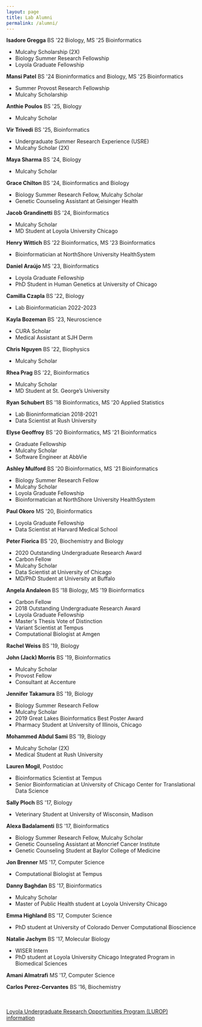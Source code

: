 ```yaml
---
layout: page
title: Lab Alumni
permalink: /alumni/
---
```


**Isadore Gregga** BS '22 Biology, MS '25 Bioinformatics

- Mulcahy Scholarship (2X)
- Biology Summer Research Fellowship
- Loyola Graduate Fellowship

**Mansi Patel** BS '24 Bioninformatics and Biology, MS '25 Bioinformatics

- Summer Provost Research Fellowship
- Mulcahy Scholarship

**Anthie Poulos** BS '25, Biology

- Mulcahy Scholar

**Vir Trivedi** BS '25, Bioinformatics

- Undergraduate Summer Research Experience (USRE)
- Mulcahy Scholar (2X)

**Maya Sharma** BS '24, Biology

- Mulcahy Scholar

**Grace Chilton** BS '24, Bioinformatics and Biology

- Biology Summer Research Fellow, Mulcahy Scholar
- Genetic Counseling Assistant at Geisinger Health

**Jacob Grandinetti** BS '24, Bioinformatics

- Mulcahy Scholar
- MD Student at Loyola University Chicago

**Henry Wittich** BS '22 Bioinformatics, MS '23 Bioinformatics

- Bioinformatician at NorthShore University HealthSystem

**Daniel Araújo** MS '23, Bioinformatics

- Loyola Graduate Fellowship
- PhD Student in Human Genetics at University of Chicago

**Camilla Czapla** BS '22, Biology

- Lab Bioinformatician 2022-2023

**Kayla Bozeman** BS '23, Neuroscience

- CURA Scholar
- Medical Assistant at SJH Derm

**Chris Nguyen** BS '22, Biophysics

- Mulcahy Scholar

**Rhea Prag** BS '22, Bioinformatics

- Mulcahy Scholar
- MD Student at St. George’s University

**Ryan Schubert** BS '18 Bioinformatics, MS '20 Applied Statistics

- Lab Bioninformatician 2018-2021
- Data Scientist at Rush University

**Elyse Geoffroy** BS '20 Bioinformatics, MS '21 Bioinformatics

- Graduate Fellowship
- Mulcahy Scholar
- Software Engineer at AbbVie

**Ashley Mulford** BS '20 Bioinformatics, MS '21 Bioinformatics

- Biology Summer Research Fellow
- Mulcahy Scholar
- Loyola Graduate Fellowship
- Bioinformatician at NorthShore University HealthSystem

**Paul Okoro** MS '20, Bioinformatics

- Loyola Graduate Fellowship
- Data Scientist at Harvard Medical School


**Peter Fiorica** BS '20, Biochemistry and Biology

- 2020 Outstanding Undergraduate Research Award
- Carbon Fellow
- Mulcahy Scholar
- Data Scientist at University of Chicago
- MD/PhD Student at University at Buffalo

**Angela Andaleon** BS '18 Biology, MS '19 Bioinformatics

- Carbon Fellow
- 2018 Outstanding Undergraduate Research Award
- Loyola Graduate Fellowship
- Master's Thesis Vote of Distinction
- Variant Scientist at Tempus
- Computational Biologist at Amgen

**Rachel Weiss** BS '19, Biology

**John (Jack) Morris** BS '19, Bioinformatics

- Mulcahy Scholar
- Provost Fellow
- Consultant at Accenture

**Jennifer Takamura** BS '19, Biology

- Biology Summer Research Fellow
- Mulcahy Scholar
- 2019 Great Lakes Bioinformatics Best Poster Award
- Pharmacy Student at University of Illinois, Chicago

**Mohammed Abdul Sami** BS ’19, Biology

- Mulcahy Scholar (2X)
- Medical Student at Rush University

**Lauren Mogil**, Postdoc

- Bioinformatics Scientist at Tempus
- Senior Bioinformatician at University of Chicago Center for Translational Data Science

**Sally Ploch** BS '17, Biology

- Veterinary Student at University of Wisconsin, Madison

**Alexa Badalamenti** BS '17, Bioinformatics

- Biology Summer Research Fellow, Mulcahy Scholar
- Genetic Counseling Assistant at Moncrief Cancer Institute
- Genetic Counseling Student at Baylor College of Medicine

**Jon Brenner** MS '17, Computer Science

- Computational Biologist at Tempus

**Danny Baghdan** BS '17, Bioinformatics

- Mulcahy Scholar
- Master of Public Health student at Loyola University Chicago

**Emma Highland** BS '17, Computer Science

- PhD student at University of Colorado Denver Computational Bioscience

**Natalie Jachym** BS '17, Molecular Biology

- WISER Intern
- PhD student at Loyola University Chicago Integrated Program in Biomedical Sciences

**Amani Almatrafi** MS '17, Computer Science

**Carlos Perez-Cervantes** BS '16, Biochemistry

<br>
<br>
<a href="https://www.luc.edu/lurop/fellowships.shtml">Loyola Undergraduate Research Opportunities Program (LUROP) information</a>
